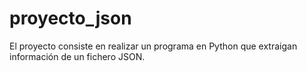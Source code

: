 # proyecto_json
El proyecto consiste en realizar un programa en Python que extraigan información de un fichero JSON.

